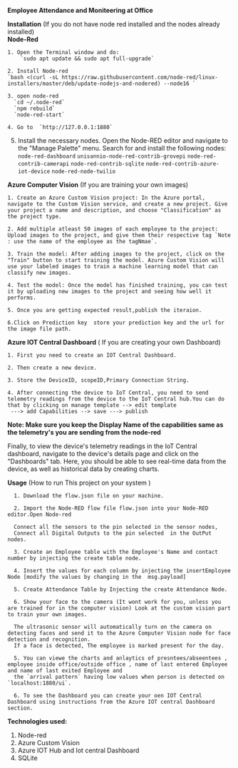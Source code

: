
<b> Employee Attendance and  Moniteering at Office </b> 

**Installation** (If you do not have node red installed and the nodes already installed) <br> 
**Node-Red**

    1. Open the Terminal window and do: 
        `sudo apt update && sudo apt full-upgrade`

    2. Install Node-red 
    `bash <(curl -sL https://raw.githubusercontent.com/node-red/linux-installers/master/deb/update-nodejs-and-nodered) --node16 ` 

    3. open node-red 
      `cd ~/.node-red` 
      `npm rebuild`
      `node-red-start`

    4. Go to  `http://127.0.0.1:1880`

  5. Install the necessary nodes. Open the Node-RED editor and navigate to the "Manage Palette" menu. Search for and install the following nodes:
    `node-red-dashboard`
    `unisannio-node-red-contrib-grovepi`
    `node-red-contrib-camerapi`
    `node-red-contrib-sqlite`
    `node-red-contrib-azure-iot-device`
    `node-red-node-twilio`
 
 **Azure Computer Vision**  (If you are training your own images) </br>

    1. Create an Azure Custom Vision project: In the Azure portal, navigate to the Custom Vision service, and create a new project. Give your project a name and description, and choose "Classification" as the project type.

    2. Add multiple atleast 50 images of each employee to the project: Upload images to the project, and give them their respective tag `Note : use the name of the employee as the tagNmae`. 

    3. Train the model: After adding images to the project, click on the "Train" button to start training the model. Azure Custom Vision will use your labeled images to train a machine learning model that can classify new images.

    4. Test the model: Once the model has finished training, you can test it by uploading new images to the project and seeing how well it performs. 

    5. Once you are getting expected result,publish the iteraion. 

    6.Click on Prediction key  store your prediction key and the url for the image file path.

**Azure IOT Central Dashboard** ( If you are creating your own Dashboard) </br> 

    1. First you need to create an IOT Central Dashboard. 
    
    2. Then create a new device. 
    
    3. Store the DeviceID, scopeID,Primary Connection String. 
    
    4. After connecting the device to IoT Central, you need to send telemetry readings from the device to the IoT Central hub.You can do that by clicking on manage template --> edit template 
     ---> add Capabilities --> save ---> publish 

**Note: Make sure you keep the Display Name of the capabilities same as the telemetry's you are sending from the node-red**

Finally, to view the device's telemetry readings in the IoT Central dashboard, navigate to the device's details page and click on the "Dashboards" tab.
Here, you should be able to see real-time data from the device, as well as historical data by creating charts. 

**Usage**  (How to run This project on your system ) </br>

      1. Download the flow.json file on your machine. 

      2. Import the Node-RED flow file flow.json into your Node-RED editor.Open Node-red 

      Connect all the sensors to the pin selected in the sensor nodes, 
      Connect all Digital Outputs to the pin selected  in the OutPut nodes. 

      3. Create an Employee table with the Employee's Name and contact number by injecting the create table node.

      4. Insert the values for each column by injecting the insertEmployee  Node [modify the values by changing in the  msg.payload] 

      5. Create Attendance Table by Injecting the create Attendance Node.

      6. Show your face to the camera (It wont work for you, unless you are trained for in the computer vision) Look at the custom vision part to train your own images. 

      The ultrasonic sensor will automatically turn on the camera on detecting faces and send it to the Azure Computer Vision node for face detection and recognition.
      If a face is detected, The employee is marked present for the day. 

      5. You can viewe the charts and anlaytics of presntees/abseentees ,  employee inside office/outside office , name of last entered Employee and name of last exited Employee and
      the `arrival pattern` having low values when person is detected on `localhost:1880/ui`. 
      
      6. To see the Dashboard you can create your oen IOT Central Dashboard using instructions from the Azure IOT central Dashboard section.

**Technologies used:** </br> 
1. Node-red 
2. Azure Custom Vision 
3. Azure IOT Hub and  Iot central Dashboard 
4. SQLite



